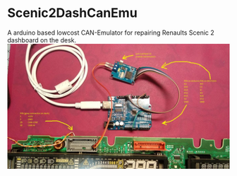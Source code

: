 # Scenic2DashCanEmu
A arduino based lowcost CAN-Emulator for repairing Renaults Scenic 2 dashboard on the desk.
![](./pics/wireing.jpg)
